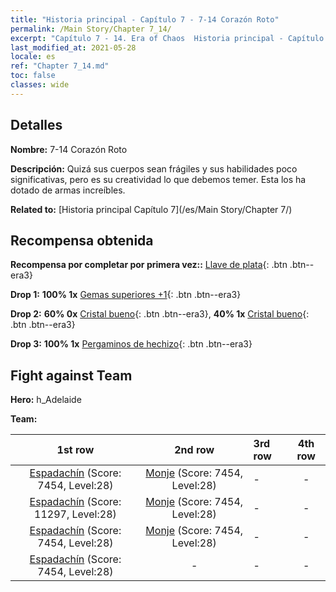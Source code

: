 ```yaml
---
title: "Historia principal - Capítulo 7 - 7-14 Corazón Roto"
permalink: /Main Story/Chapter 7_14/
excerpt: "Capítulo 7 - 14. Era of Chaos  Historia principal - Capítulo 7_14. 7-14 Corazón Roto"
last_modified_at: 2021-05-28
locale: es
ref: "Chapter 7_14.md"
toc: false
classes: wide
---
```


## Detalles

 **Nombre:** 7-14 Corazón Roto

 **Descripción:** Quizá sus cuerpos sean frágiles y sus habilidades poco significativas, pero es su creatividad lo que debemos temer. Esta los ha dotado de armas increíbles.

 **Related to:** [Historia principal Capítulo 7](/es/Main Story/Chapter 7/)

## Recompensa obtenida

 **Recompensa por completar por primera vez::** [Llave de plata](/ItemsES/con_693/){: .btn .btn--era3}

 **Drop 1:** **100% 1x** [Gemas superiores +1](/ItemsES/mat_23/){: .btn .btn--era3}

 **Drop 2:** **60% 0x** [Cristal bueno](/ItemsES/mat_17/){: .btn .btn--era3}, **40% 1x** [Cristal bueno](/ItemsES/mat_17/){: .btn .btn--era3}

 **Drop 3:** **100% 1x** [Pergaminos de hechizo](/ItemsES/con_694/){: .btn .btn--era3}


## Fight against Team
 **Hero:** h_Adelaide

 **Team:**


  | 1st row | 2nd row | 3rd row | 4th row |
  |:----:|:----:|:----|:----:|
  | [Espadachín](/es/units/Swordsman/) (Score: 7454, Level:28)  | [Monje](/es/units/Monk/) (Score: 7454, Level:28)  | - | - |
  | [Espadachín](/es/units/Swordsman/) (Score: 11297, Level:28)  | [Monje](/es/units/Monk/) (Score: 7454, Level:28)  | - | - |
  | [Espadachín](/es/units/Swordsman/) (Score: 7454, Level:28)  | [Monje](/es/units/Monk/) (Score: 7454, Level:28)  | - | - |
  | [Espadachín](/es/units/Swordsman/) (Score: 7454, Level:28)  | - | - | - |


